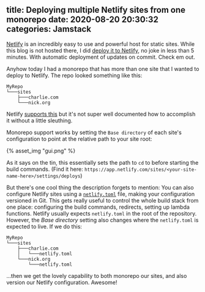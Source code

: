 title: Deploying multiple Netlify sites from one monorepo
date: 2020-08-20 20:30:32
categories: Jamstack
---

[Netlify](https://www.netlify.com/) is an incredibly easy to use and powerful host for static sites. While this blog is not hosted there, I did [deploy it to Netlify](https://hilarious-parrot.netlify.app/), no joke in less than 5 minutes. With automatic deployment of updates on commit. Check em out.

Anyhow today I had a monorepo that has more than one site that I wanted to deploy to Netlify. The repo looked something like this:

```
MyRepo
└───sites
    ├───charlie.com
    └───nick.org
```

Netlify [supports this](https://www.netlify.com/blog/2019/10/09/launching-monorepo-support-for-netlify-sites/) but it's not super well documented how to accomplish it without a little sleuthing.

Monorepo support works by setting the `Base directory` of each site's configuration to point at the relative path to your site root:

{% asset_img "gui.png" %}

As it says on the tin, this essentially sets the path to `cd` to before starting the build commands. (Find it here: `https://app.netlify.com/sites/<your-site-name-here>/settings/deploys`)

But there's one cool thing the description forgets to mention: You can also configure Netlify sites using a [`netlify.toml`](https://docs.netlify.com/configure-builds/file-based-configuration/) file, making your configuration versioned in Git. This gets really useful to control the whole build stack from one place: configuring the build commands, redirects, setting up lambda functions. Netlify usually expects `netlify.toml` in the root of the repository. However, the _Base directory_ setting also changes where the `netlify.toml` is expected to live. If we do this:

```
MyRepo
└───sites
    ├───charlie.com
    │   └───netlify.toml
    └───nick.org
        └───netlify.toml
```

...then we get the lovely capability to both monorepo our sites, and also version our Netlify configuration. Awesome!